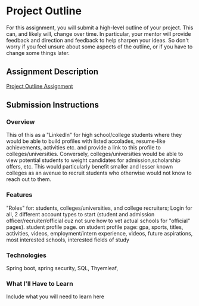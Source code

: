 # Project Outline
For this assignment, you will submit a high-level outline of your project. This can, and likely will, change over time. In particular, your mentor will provide feedback and direction and feedback to help sharpen your ideas. So don't worry if you feel unsure about some aspects of the outline, or if you have to change some things later.

## Assignment Description
[Project Outline Assignment](https://education.launchcode.org/liftoff/assignments/project-outline/)

## Submission Instructions

### Overview
This of this as a "LinkedIn" for high school/college students where they would be able to build profiles with listed accolades, resume-like achievements, activities etc. and provide a link to this profile to colleges/universities. 
Conversely, colleges/universities would be able to view potential students to weight candidates for admission,scholarship offers, etc. 
This would particularly benefit smaller and lesser known colleges as an avenue to recruit students who otherwise would not know to reach out to them. 
### Features
"Roles" for: students, colleges/universities, and college recruiters;
Login for all, 2 different account types to start (student and admission officer/recruiter/official cuz not sure how to vet actual schools for "official" pages).
student profile page. 
  on student profile page: gpa, sports, titles, activities, videos, employment/intern experience, videos, future aspirations, most interested schools, interested fields of study
### Technologies
Spring boot, spring security, SQL, Thyemleaf, 

### What I'll Have to Learn
Include what you will need to learn here
